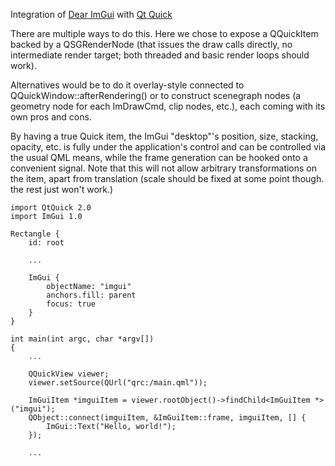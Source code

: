Integration of [Dear ImGui](https://github.com/ocornut/imgui) with [Qt Quick](http://doc.qt.io/qt-5/qtquick-index.html)

There are multiple ways to do this. Here we chose to expose a QQuickItem backed
by a QSGRenderNode (that issues the draw calls directly, no intermediate render
target; both threaded and basic render loops should work).

Alternatives would be to do it overlay-style connected to
QQuickWindow::afterRendering() or to construct scenegraph nodes (a geometry
node for each ImDrawCmd, clip nodes, etc.), each coming with its own pros and
cons.

By having a true Quick item, the ImGui "desktop"'s position, size, stacking,
opacity, etc. is fully under the application's control and can be controlled
via the usual QML means, while the frame generation can be hooked onto a
convenient signal. Note that this will not allow arbitrary transformations on
the item, apart from translation (scale should be fixed at some point though.
the rest just won't work.)

```
import QtQuick 2.0
import ImGui 1.0

Rectangle {
    id: root

    ...

    ImGui {
        objectName: "imgui"
        anchors.fill: parent
        focus: true
    }
}

int main(int argc, char *argv[])
{
    ...

    QQuickView viewer;
    viewer.setSource(QUrl("qrc:/main.qml"));

    ImGuiItem *imguiItem = viewer.rootObject()->findChild<ImGuiItem *>("imgui");
    QObject::connect(imguiItem, &ImGuiItem::frame, imguiItem, [] {
        ImGui::Text("Hello, world!");
    });

    ...
```
